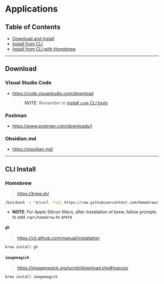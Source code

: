 # Applications

## Table of Contents
- [Download and Install](#download)
- [Install from CLI](#cli-install)
- [Install from CLI with Homebrew](#homebrew)

---

## Download

### Visual Studio Code
- https://code.visualstudio.com/download
    >_**NOTE**: Remember to [install `code` CLI tools](https://code.visualstudio.com/docs/editor/command-line)_

### Postman
- https://www.postman.com/downloads/)

### Obsidian.md
- https://obsidian.md/

---
## CLI Install

### Homebrew
> https://brew.sh/

```sh
/bin/bash -c "$(curl -fsSL https://raw.githubusercontent.com/Homebrew/install/HEAD/install.sh)"
```
- **NOTE**: _For Apple Silicon Macs_, after installation of brew, follow prompts to add `/opt/homebrew` to `$PATH` 

#### `gh`
> https://cli.github.com/manual/installation

```sh
brew install gh
```

#### `imagemagick`
> https://imagemagick.org/script/download.php#macosx

```sh
brew install imagemagick
```
